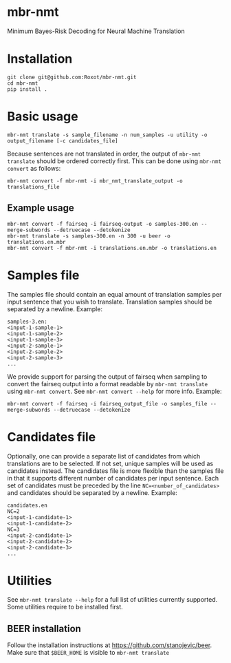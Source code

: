 # mbr-nmt
Minimum Bayes-Risk Decoding for Neural Machine Translation

# Installation
```
git clone git@github.com:Roxot/mbr-nmt.git
cd mbr-nmt
pip install .
```

# Basic usage
```
mbr-nmt translate -s sample_filename -n num_samples -u utility -o output_filename [-c candidates_file]
```

Because sentences are not translated in order, the output of `mbr-nmt translate` should be ordered correctly first. This can be done using `mbr-nmt convert` as follows:

```
mbr-nmt convert -f mbr-nmt -i mbr_nmt_translate_output -o translations_file
```

## Example usage
```
mbr-nmt convert -f fairseq -i fairseq-output -o samples-300.en --merge-subwords --detruecase --detokenize
mbr-nmt translate -s samples-300.en -n 300 -u beer -o translations.en.mbr
mbr-nmt convert -f mbr-nmt -i translations.en.mbr -o translations.en 
```

# Samples file
The samples file should contain an equal amount of translation samples per input sentence that you wish to translate. Translation samples should be separated by a newline. Example:
```
samples-3.en:
<input-1-sample-1>
<input-1-sample-2>
<input-1-sample-3>
<input-2-sample-1>
<input-2-sample-2>
<input-2-sample-3>
...
```

We provide support for parsing the output of fairseq when sampling to convert the fairseq output into a format readable by `mbr-nmt translate` using `mbr-nmt convert`. See `mbr-nmt convert --help` for more info. Example:

```
mbr-nmt convert -f fairseq -i fairseq_output_file -o samples_file --merge-subwords --detruecase --detokenize
```

# Candidates file
Optionally, one can provide a separate list of candidates from which translations are to be selected. If not set, unique samples will be used as candidates instead. The candidates file is more flexible than the samples file in that it supports different number of candidates per input sentence. Each set of candidates must be preceded by the line `NC=<number_of_candidates>` and candidates should be separated by a newline. Example:
```
candidates.en
NC=2
<input-1-candidate-1>
<input-1-candidate-2>
NC=3
<input-2-candidate-1>
<input-2-candidate-2>
<input-2-candidate-3>
...
```

# Utilities
See `mbr-nmt translate --help` for a full list of utilities currently supported. Some utilities require to be installed first.

## BEER installation
Follow the installation instructions at https://github.com/stanojevic/beer. Make sure that `$BEER_HOME` is visible to `mbr-nmt translate`
